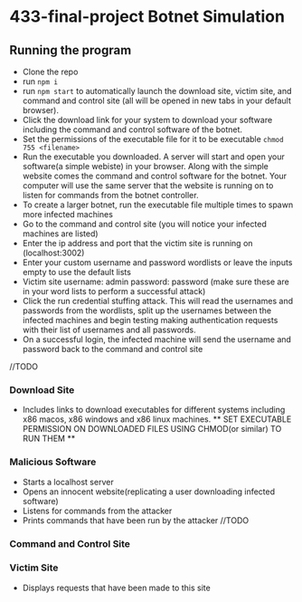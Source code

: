 # 433-final-project Botnet Simulation

## Running the program 
* Clone the repo
* run `npm i`
* run `npm start` to automatically launch the download site, victim site, and command and control site (all will be opened in new tabs in your default browser).
* Click the download link for your system to download your software including the command and control software of the botnet.
* Set the permissions of the executable file for it to be executable `chmod 755 <filename>`
* Run the executable you downloaded. A server will start and open your software(a simple webiste) in your browser. Along with the simple website comes the command and control software for the botnet. Your computer will use the same server that the website is running on to listen for commands from the botnet controller. 
* To create a larger botnet, run the executable file multiple times to spawn more infected machines
* Go to the command and control site (you will notice your infected machines are listed)
* Enter the ip address and port that the victim site is running on (localhost:3002)
* Enter your custom username and password wordlists or leave the inputs empty to use the default lists
* Victim site username: admin password: password (make sure these are in your word lists to perform a successful attack)
* Click the run credential stuffing attack. This will read the usernames and passwords from the wordlists, 
split up the usernames between the infected machines and begin testing making authentication requests with their list of usernames and all passwords.
* On a successful login, the infected machine will send the username and password back to the command and control site 




//TODO 
### Download Site
* Includes links to download executables for different systems including x86 macos, x86 windows and x86 linux machines. ** SET EXECUTABLE PERMISSION ON DOWNLOADED FILES USING CHMOD(or similar) TO RUN THEM  **

### Malicious Software
* Starts a localhost server
* Opens an innocent website(replicating a user downloading infected software)
* Listens for commands from the attacker
* Prints commands that have been run by the attacker //TODO

### Command and Control Site



### Victim Site
* Displays requests that have been made to this site

